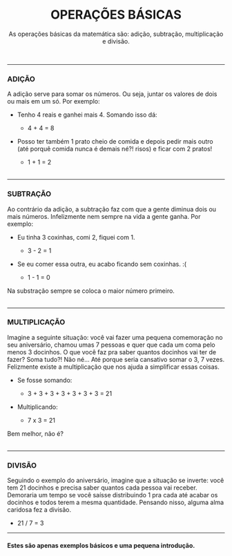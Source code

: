<h1 align = "center"> OPERAÇÕES BÁSICAS </h1>

<p align = "center">As operações básicas da matemática são: adição, subtração, multiplicação e divisão. </p>
<br>

___

### ADIÇÃO

A adição serve para somar os números. Ou seja, juntar os valores de dois ou mais em um só. Por exemplo:

- Tenho 4 reais e ganhei mais 4. Somando isso dá:
    - 4 + 4 = 8 <br>

- Posso ter também 1 prato cheio de comida e depois pedir mais outro (até porquê comida nunca é demais né?! risos) e ficar com 2 pratos!
    - 1 + 1 = 2 <br><br>
___

### SUBTRAÇÃO

Ao contrário da adição, a subtração faz com que a gente diminua dois ou mais números. Infelizmente nem sempre na vida a gente ganha. Por exemplo:

- Eu tinha 3 coxinhas, comi 2, fiquei com 1.
    - 3 - 2 = 1 <br>

- Se eu comer essa outra, eu acabo ficando sem coxinhas. :(
    - 1 - 1 = 0 <br>
    
Na substração sempre se coloca o maior número primeiro. <br><br>
  
___

### MULTIPLICAÇÃO

Imagine a seguinte situação: você vai fazer uma pequena comemoração no seu aniversário, chamou umas 7 pessoas e quer que cada um coma pelo menos 3 docinhos. O que você faz pra saber quantos docinhos vai ter de fazer? Soma tudo?! Não né... Até porque seria cansativo somar o 3, 7 vezes. Felizmente existe a multiplicação que nos ajuda a simplificar essas coisas.

- Se fosse somando:
    - 3 + 3 + 3 + 3 + 3 + 3 + 3 = 21 <br>

- Multiplicando:
    - 7 x 3 = 21 <br>

Bem melhor, não é?
<br><br>
___

### DIVISÃO

Seguindo o exemplo do aniversário, imagine que a situação se inverte: você tem 21 docinhos e precisa saber quantos cada pessoa vai receber. Demoraria um tempo se você saísse distribuindo 1 pra cada até acabar os docinhos e todos terem a mesma quantidade. Pensando nisso, alguma alma caridosa fez a divisão.

- 21 / 7 = 3

___

#### Estes são apenas exemplos básicos e uma pequena introdução.
